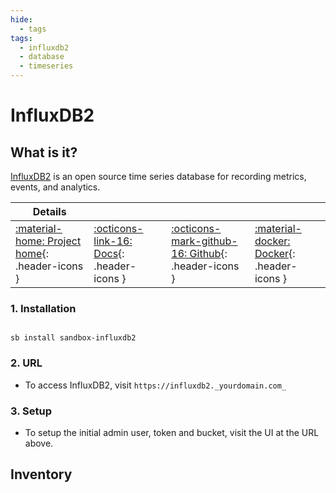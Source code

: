 ```yaml
---
hide:
  - tags
tags:
  - influxdb2
  - database
  - timeseries
---
```


# InfluxDB2

## What is it?

[InfluxDB2](https://www.influxdata.com/products/influxdb/) is an open source time series database for recording metrics, events, and analytics.

| Details     |             |             |             |
|-------------|-------------|-------------|-------------|
| [:material-home: Project home](https://www.influxdata.com/products/influxdb/){: .header-icons } | [:octicons-link-16: Docs](https://docs.influxdata.com/influxdb/latest/){: .header-icons } | [:octicons-mark-github-16: Github](https://github.com/influxdata/influxdata-docker){: .header-icons } | [:material-docker: Docker](https://hub.docker.com/_/influxdb){: .header-icons }|

### 1. Installation

``` shell

sb install sandbox-influxdb2

```

### 2. URL

- To access InfluxDB2, visit `https://influxdb2._yourdomain.com_`

### 3. Setup

- To setup the initial admin user, token and bucket, visit the UI at the URL above.

## Inventory
<!-- BEGIN SALTBOX MANAGED VARIABLES SECTION -->
<!-- END SALTBOX MANAGED VARIABLES SECTION -->
